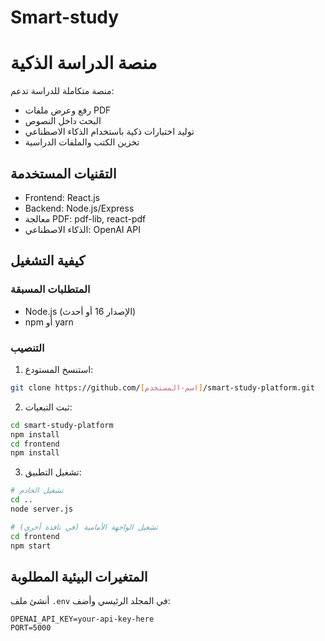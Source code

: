 # Smart-study
# منصة الدراسة الذكية

منصة متكاملة للدراسة تدعم:
- رفع وعرض ملفات PDF
- البحث داخل النصوص
- توليد اختبارات ذكية باستخدام الذكاء الاصطناعي
- تخزين الكتب والملفات الدراسية

## التقنيات المستخدمة
- Frontend: React.js
- Backend: Node.js/Express
- معالجة PDF: pdf-lib, react-pdf
- الذكاء الاصطناعي: OpenAI API

## كيفية التشغيل

### المتطلبات المسبقة
- Node.js (الإصدار 16 أو أحدث)
- npm أو yarn

### التنصيب
1. استنسخ المستودع:
```bash
git clone https://github.com/[اسم-المستخدم]/smart-study-platform.git
```

2. ثبت التبعيات:
```bash
cd smart-study-platform
npm install
cd frontend
npm install
```

3. تشغيل التطبيق:
```bash
# تشغيل الخادم
cd ..
node server.js

# تشغيل الواجهة الأمامية (في نافذة أخرى)
cd frontend
npm start
```

## المتغيرات البيئية المطلوبة
أنشئ ملف `.env` في المجلد الرئيسي وأضف:
```
OPENAI_API_KEY=your-api-key-here
PORT=5000
```
